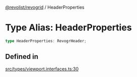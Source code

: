 [@revolist/revogrid](README.md) / HeaderProperties

# Type Alias: HeaderProperties

```ts
type HeaderProperties: RevogrHeader;
```

## Defined in

[src/types/viewport.interfaces.ts:30](https://github.com/revolist/revogrid/blob/9117a91ea8e0927df97ffd7fc238d04b4ddfdd05/src/types/viewport.interfaces.ts#L30)
